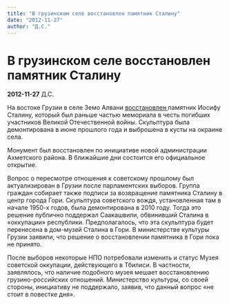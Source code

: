 ```yaml
---
title: "В грузинском селе восстановлен памятник Сталину"
date: "2012-11-27"
author: "Д.С."
---
```


# В грузинском селе восстановлен памятник Сталину

**2012-11-27** Д.С.

На востоке Грузии в селе Земо Алвани [восстановлен ](http://www.stoletie.ru/lenta/gruziny_vosstanovili_pamatnik_stalinu_683.htm)памятник Иосифу Сталину, который был раньше частью мемориала в честь погибших участников Великой Отечественной войны. Скульптура была демонтирована в июне прошлого года и выброшена в кусты на окраине села.

Монумент был восстановлен по инициативе новой администрации Ахметского района. В ближайшие дни состоится его официальное открытие.

Вопрос о пересмотре отношения к советскому прошлому был актуализирован в Грузии после парламентских выборов. Группа граждан собирает также подписи за возвращение памятника Сталину в центр города Гори. Скульптура советского вождя, установленная там в начале 1950-х годов, была демонтирована в 2010 году. Тогда это решение публично поддержал Саакашвили, обвинивший Сталина в «оккупации» республики. Предполагалось, что эта скульптура будет перенесена в дом-музей Сталина в Гори. В министерстве культуры Грузии заявили, что решение о восстановлении памятника в Гори пока не принято.

После выборов некоторые НПО потребовали изменить и статус Музея советской оккупации, действующего в Тбилиси. В частности, заявлялось, что наличие подобного музея мешает восстановлению грузино-российских отношений. Министерство культуры, со своей стороны, инициативу не поддержало, заявив, что данный вопрос «не стоит в повестке дня».